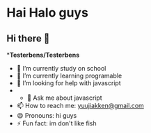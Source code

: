 # Hai Halo guys
 ## Hi there 👋


***Testerbens/Testerbens** 
- 🔭 I’m currently study on school
- 🌱 I’m currently learning programable
- 🤔 I’m looking for help with javascript
- - 💬 Ask me about javascript
- 📫 How to reach me: yuujiakken@gmail.com
- 😄 Pronouns: hi guys
- ⚡ Fun fact: im don't like fish

